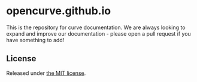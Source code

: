 # opencurve.github.io

This is the repository for curve documentation.  We are always looking to expand and improve our documentation - please open a pull request if you have something to add!

## License

Released under [the MIT license](LICENSE).
